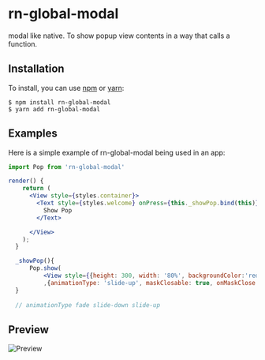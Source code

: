 # rn-global-modal

modal like native. To show popup view contents in a way that calls a function.

## Installation

To install, you can use [npm](https://npmjs.org/) or [yarn](https://yarnpkg.com):


    $ npm install rn-global-modal
    $ yarn add rn-global-modal


## Examples

Here is a simple example of rn-global-modal being used in an app:

```jsx
import Pop from 'rn-global-modal'

render() {
    return (
      <View style={styles.container}>
        <Text style={styles.welcome} onPress={this._showPop.bind(this)}>
          Show Pop
        </Text>

      </View>
    );
  }

  _showPop(){
      Pop.show(
          <View style={{height: 300, width: '80%', backgroundColor:'red'}}/>
          ,{animationType: 'slide-up', maskClosable: true, onMaskClose: ()=>{}, maskStyle: {opacity:0.2, backgroundColor: 'black'}})
  }
  
  // animationType fade slide-down slide-up 

```


## Preview

![Preview](./preview.gif)
